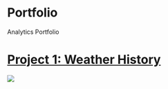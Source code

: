# Portfolio
Analytics Portfolio
# [Project 1: Weather History](https://github.com/User-Ehmedov-Ferid/Portfolio/blob/main/project1.ipynb)
![](https://github.com/User-Ehmedov-Ferid/Portfolio/blob/main/output1.png)
